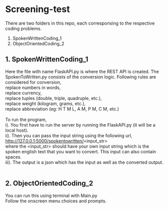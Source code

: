 # Screening-test
There are two folders in this repo, each corresponsing to the respective coding problems.<br>
1. SpokenWrittenCoding_1<br>
2. ObjectOrientedCoding_2<br>

## 1. SpokenWrittenCoding_1
Here the file with name FlaskAPI.py is where the REST API is created. The SpokenToWritten.py consists of the conversion logic. Following rules are considered for conversion,<br>
replace numbers in words,<br>
replace currency,<br>
replace tuples (double, triple, quadruple, etc.),<br>
replace weight (kilogram, grams, etc.),<br>
replace abbreviation (eg: H T M L, A M, P M, C M, etc.)<br>
<br>
To run the program, <br>
i). You first have to run the server by running the FlaskAPI.py (it will be a local host).<br>
ii). Then you can pass the input string using the following url, http://127.0.0.1:5000/spokentowritten/<input_str><br>
      where the <input_str> should have your own input string which is the spoken english text that you want to convert. This input can also contain spaces.<br>
iii). The output is a json which has the input as well as the converted output.<br>
<br>
## 2. ObjectOrientedCoding_2
You can run this using terminal with Main.py<br>
Follow the onscreen menu choices and prompts.
